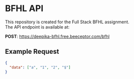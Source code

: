 # BFHL API

This repository is created for the Full Stack BFHL assignment.  
The API endpoint is available at:

**POST**: https://deepika-bfhl.free.beeceptor.com/bfhl  

## Example Request
```json
{
  "data": ["a", "1", "2", "$"]
}
